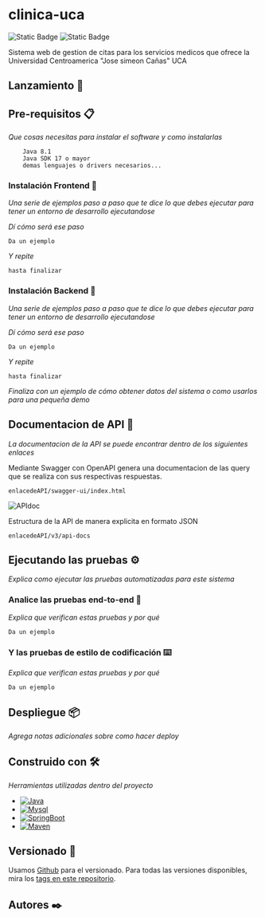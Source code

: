 # clinica-uca
![Static Badge](https://img.shields.io/badge/status-Developing-green)
![Static Badge](https://img.shields.io/badge/maven-v4.0.0-blue)

Sistema web de gestion de citas para los servicios medicos que ofrece la Universidad Centroamerica "Jose simeon Cañas" UCA

## Lanzamiento :rocket:
## Pre-requisitos 📋

_Que cosas necesitas para instalar el software y como instalarlas_

```
    Java 8.1
    Java SDK 17 o mayor
    demas lenguajes o drivers necesarios...
```
### Instalación Frontend 🔧

_Una serie de ejemplos paso a paso que te dice lo que debes ejecutar para tener un entorno de desarrollo ejecutandose_

_Dí cómo será ese paso_

```
Da un ejemplo
```

_Y repite_

```
hasta finalizar
```

### Instalación Backend 🔧

_Una serie de ejemplos paso a paso que te dice lo que debes ejecutar para tener un entorno de desarrollo ejecutandose_

_Dí cómo será ese paso_

```
Da un ejemplo
```

_Y repite_

```
hasta finalizar
```

_Finaliza con un ejemplo de cómo obtener datos del sistema o como usarlos para una pequeña demo_

## Documentacion de API :memo:
_La documentacion de la API se puede encontrar dentro de los siguientes enlaces_

Mediante Swagger con OpenAPI genera una documentacion de las query que se realiza con sus respectivas respuestas.
```
enlacedeAPI/swagger-ui/index.html
```
![APIdoc](https://gcdnb.pbrd.co/images/QMV5mAGDkqSV.png?o=1)

Estructura de la API de manera explicita en formato JSON
```
enlacedeAPI/v3/api-docs
```


## Ejecutando las pruebas ⚙️

_Explica como ejecutar las pruebas automatizadas para este sistema_

### Analice las pruebas end-to-end 🔩

_Explica que verifican estas pruebas y por qué_

```
Da un ejemplo
```

### Y las pruebas de estilo de codificación ⌨️

_Explica que verifican estas pruebas y por qué_

```
Da un ejemplo
```

## Despliegue 📦

_Agrega notas adicionales sobre como hacer deploy_

## Construido con 🛠️

_Herramientas utilizadas dentro del proyecto_

* [![Java](https://img.shields.io/badge/Java-ED8B00?style=for-the-badge&logo=java&logoColor=white)](https://www.java.com/es/)
* [![Mysql](https://img.shields.io/badge/Mysql-3b6c94?style=for-the-badge&logo=mysql&logoColor=white)](https://www.mysql.com/)
* [![SpringBoot](https://img.shields.io/badge/SpringBoot-6db33f?style=for-the-badge&logo=springboot&logoColor=white)](https://spring.io/projects/spring-boot)
* [![Maven](https://img.shields.io/badge/maven-c24150?style=for-the-badge&logo=maven&logoColor=white)](https://maven.apache.org/)

## Versionado 📌

Usamos [Github](https://github.com) para el versionado. Para todas las versiones disponibles, mira los [tags en este repositorio](https://github.com/barhedd/clinica-uca/).

## Autores ✒️
